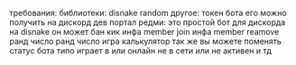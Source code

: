 требования:
  библиотеки:
    disnake
    random
  другое:
    токен бота его можно получить на дискорд дев портал 
редми:
это простой бот для дискорда на disnake он может
бан 
кик
инфа member join
инфа member reamove
ранд число
ранд число игра 
калькулятор
так же вы можете поменять статус бота 
типо играет в 
или онлайн не в сети или не активен и тд
